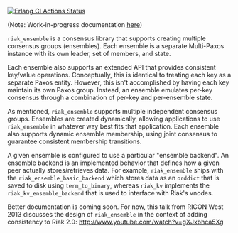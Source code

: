 [![Erlang CI Actions Status](https://github.com/basho/riak_ensemble/workflows/Erlang%20CI/badge.svg)](https://github.com/basho/riak_ensemble/actions)

(Note: Work-in-progress documentation [here](https://github.com/basho/riak_ensemble/blob/develop/doc/Readme.md))

`riak_ensemble` is a consensus library that supports creating multiple
consensus groups (ensembles). Each ensemble is a separate Multi-Paxos
instance with its own leader, set of members, and state.

Each ensemble also supports an extended API that provides consistent
key/value operations. Conceptually, this is identical to treating each
key as a separate Paxos entity. However, this isn't accomplished by
having each key maintain its own Paxos group. Instead, an ensemble
emulates per-key consensus through a combination of per-key and
per-ensemble state.

As mentioned, `riak_ensemble` supports multiple independent consensus
groups. Ensembles are created dynamically, allowing applications to
use `riak_ensemble` in whatever way best fits that
application. Each ensemble also supports dynamic ensemble membership,
using joint consensus to guarantee consistent membership transitions.

A given ensemble is configured to use a particular "ensemble backend".
An ensemble backend is an implemented behavior that defines how a given
peer actually stores/retrieves data. For example, `riak_ensemble`
ships with the `riak_ensemble_basic_backend` which stores data as an
`orddict` that is saved to disk using `term_to_binary`, whereas
`riak_kv` implements the `riak_kv_ensemble_backend` that is used to
interface with Riak's vnodes.

Better documentation is coming soon. For now, this talk from RICON
West 2013 discusses the design of `riak_ensemble` in the context of
adding consistency to Riak 2.0:
http://www.youtube.com/watch?v=gXJxbhca5Xg
